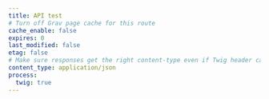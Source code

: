 ```yaml
---
title: API test
# Turn off Grav page cache for this route
cache_enable: false
expires: 0
last_modified: false
etag: false
# Make sure responses get the right content-type even if Twig header call is removed
content_type: application/json
process:
  twig: true
---
```

